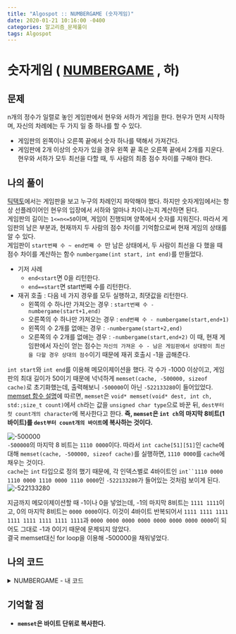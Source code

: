 ```yaml
---
title: "Algospot :: NUMBERGAME (숫자게임)"
date: 2020-01-21 10:16:00 -0400
categories: 알고리즘_문제풀이 
tags: Algospot
---
```


# 숫자게임 ( [NUMBERGAME](https://algospot.com/judge/problem/read/NUMBERGAME) , 하)

## 문제
n개의 정수가 일렬로 놓인 게임판에서 현우와 서하가 게임을 한다. 현우가 먼저 시작하며, 자신의 차례에는 두 가지 일 중 하나를 할 수 있다.
- 게임판의 왼쪽이나 오른쪽 끝에서 숫자 하나를 택해서 가져간다.
- 게임판에 2개 이상의 숫자가 있을 경우 왼쪽 끝 혹은 오른쪽 끝에서 2개를 지운다.
현우와 서하가 모두 최선을 다할 때, 두 사람의 최종 점수 차이를 구해야 한다.

## 나의 풀이
[틱택토](https://kimjungwow.github.io/%EC%95%8C%EA%B3%A0%EB%A6%AC%EC%A6%98_%EB%AC%B8%EC%A0%9C%ED%92%80%EC%9D%B4/TICTACTOE/)에서는 게임판을 보고 누구의 차례인지 파악해야 했다. 하지만 숫자게임에서는 항상 선플레이어인 현우의 입장에서 서하와 얼마나 차이나는지 계산하면 된다.  
게임판의 길이는 `1<=n<=50`이며, 게임이 진행되며 양쪽에서 숫자를 지워진다. 따라서 게임판의 남은 부분과, 현재까지 두 사람의 점수 차이를 기억함으로써 현재 게임의 상태를 알 수 있다.  
게임판이 `start번째 수 ~ end번째 수 `만 남은 상태에서, 두 사람이 최선을 다 했을 때 점수 차이를 계산하는 함수 `numbergame(int start, int end)`를 만들었다. 
- 기저 사례
  - `end<start`면 0을 리턴한다.
  - `end==start`면 start번째 수를 리턴한다.
- 재귀 호출 : 다음 네 가지 경우를 모두 실행하고, 최댓값을 리턴한다.
  - 왼쪽의 수 하나만 가져오는 경우 : `start번째 수 - numbergame(start+1,end)`
  - 오른쪽의 수 하나만 가져오는 경우 : `end번째 수 - numbergame(start,end+1)`
  - 왼쪽의 수 2개를 없애는 경우 : `-numbergame(start+2,end)`
  - 오른쪽의 수 2개를 없애는 경우 : `-numbergame(start,end+2)`
이 때, 현재 게임판에서 자신이 얻는 점수는 `자신의 가져온 수 - 남은 게임판에서 상대방이 최선을 다할 경우 상대의 점수`이기 때문에 재귀 호출시 -1을 곱해준다.  
  
`int start`와 `int end`를 이용해 메모이제이션을 했다. 각 수가 -1000 이상이고, 게임판의 최대 길이가 50이기 때문에 넉넉하게 `memset(cache, -500000, sizeof cache)`로 초기화했는데, 출력해보니 `-500000`이 아닌 `-522133280`이 들어있었다.  
[memset 함수 설명](https://en.cppreference.com/w/cpp/string/byte/memset)에 따르면, `memset`은 `void* memset(void* dest, int ch, std:;size_t count)`에서 `ch`라는 값을 `unsigned char type`으로 바꾼 뒤, `dest부터 첫 count개의 character`에 복사한다고 한다. **즉, `memset`은 `int ch`의 마지막 8비트(1바이트)를 `dest부터 count개의 바이트`에 복사하는 것이다.**  
  
![-500000](https://i.imgur.com/1PPrrpR.png)  
`-500000`의 마지막 8 비트는 `1110 0000`이다. 따라서 `int cache[51][51]`인 `cache`에 대해 `memset(cache, -500000, sizeof cache)`를 실행하면, `1110 0000`를 `cache`에 채우는 것이다.  
`cache`는 `int` 타입으로 정의 했기 때문에, 각 인덱스별로 4바이트인 `int``1110 0000 1110 0000 1110 0000 1110 0000`인 `-522133280`가 들어있는 것처럼 보이게 된다.  
![-522133280](https://i.imgur.com/c3SLJPm.png)  
  
지금까지 메모이제이션할 때 -1이나 0을 넣었는데, -1의 마지막 8비트는 `1111 1111`이고, 0의 마지막 8비트는 `0000 0000`이다. 이것이 4바이트 반복되어서 `1111 1111 1111 1111 1111 1111 1111 1111`과 `0000 0000 0000 0000 0000 0000 0000 0000`이 되어도 그대로 -1과 0이기 때문에 문제되지 않았다.  
결국 memset대신 for loop을 이용해 -500000을 채워넣었다.

## 나의 코드

<details>
<summary>NUMBERGAME - 내 코드</summary>
<div markdown="1">

```
#include <stdio.h>
#include <string.h>
#include <iostream>
#include <utility>
#include <vector>
#include <algorithm>
#include <climits>
#include <string>
#include <list>

#ifdef _MSC_VER
#define _CRT_SCURE_NO_WARNINGS
#endif

using namespace std;
int n;
vector<int> l;
int numbergame(int start, int end);
int cache[51][51];
int main()
{
    ios::sync_with_stdio(false);
    cin.tie(NULL);
    int iters;
    cin >> iters;

    for (int i = 0; i < iters; i++)
    {
        cin >> n;
        
        l.clear();
        for (int j=0;j<n;j++) {
            int temp;
            cin >>temp;
            l.push_back(temp);
        }
        for (int x=0;x<51;x++) {
            for (int y=0;y<51;y++) {
                cache[x][y]=-500000;
            }
        }
        // memset(cache,-500000,sizeof cache);
        cout<<numbergame(0,n-1)<<endl;

    }
    return 0;
}

int numbergame(int start, int end) {
    
    if(end<=start) {
        return end<start?0:l[start];
    }
    int& ret = cache[start][end];
    if(ret!=-500000)
        return ret;

    ret = max(ret, l[start]-numbergame(start+1,end));
    ret = max(ret, l[end]-numbergame(start,end-1));
    ret = max(ret, -numbergame(start+2,end));
    ret = max(ret, -numbergame(start,end-2));
    return ret;
}
```  

</div>
</details>  
  
## 기억할 점
- **`memset`은 바이트 단위로 복사한다.**

